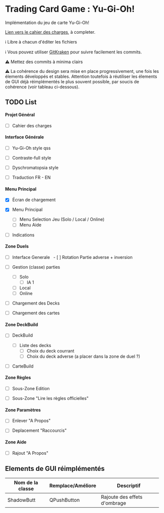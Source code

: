 # Trading Card Game : Yu-Gi-Oh!

Implémentation du jeu de carte Yu-Gi-Oh!

[Lien vers le cahier des charges](https://docs.google.com/document/d/1OeF_gmBVjo56tAUFRijaNlVDgjEvVVLkMJVCUVTZqDc/edit?usp=sharing), à completer.

:information_source: Libre à chacun d'éditer les fichiers

:information_source: Vous pouvez utiliser [GitKraken](https://www.gitkraken.com) pour suivre facilement les commits.

:warning: Mettez des commits à minima clairs

:warning: La cohérence du design sera mise en place progressivement, une fois les élements développés et stables. Attention toutefois à réutiliser les élements de GUI déjà réimplémentés le plus souvent possible, par soucis de cohérence (voir tableau ci-dessous).


## TODO List

#### Projet Général

 - [ ] Cahier des charges


#### Interface Générale

 - [ ] Yu-Gi-Oh style qss
 - [ ] Contraste-full style
 - [ ] Dyschromatopsia style
 - [ ] Traduction FR - EN


#### Menu Principal

 - [x] Écran de chargement
 - [x] Menu Principal
   - [ ] Menu Selection Jeu (Solo / Local / Online)
   - [ ] Menu Aide
 - [ ] Indications


#### Zone Duels

 - [ ] Interface Generale
    - [ ] Rotation Partie adverse + inversion
 - [ ] Gestion (classe) parties
    - [ ] Solo
       - [ ] IA 1
    - [ ] Local
    - [ ] Online
 - [ ] Chargement des Decks
 - [ ] Chargement des cartes


#### Zone DeckBuild

 - [ ] DeckBuild
    - [ ] Liste des decks
      - [ ] Choix du deck courrant
      - [ ] Choix du deck adverse (a placer dans la zone de duel ?)
 - [ ] CarteBuild


#### Zone Règles

 - [ ] Sous-Zone Edition
 - [ ] Sous-Zone "Lire les règles officielles"


#### Zone Paramètres

 - [ ] Enlever "A Propos"
 - [ ] Deplacement "Raccourcis"


#### Zone Aide

   - [ ] Rajout "A Propos"



## Elements de GUI réimplémentés

Nom de la classe | Remplace/Améliore | Descriptif
---------------- | ----------------- | ----------
ShadowButt | QPushButton | Rajoute des effets d'ombrage

